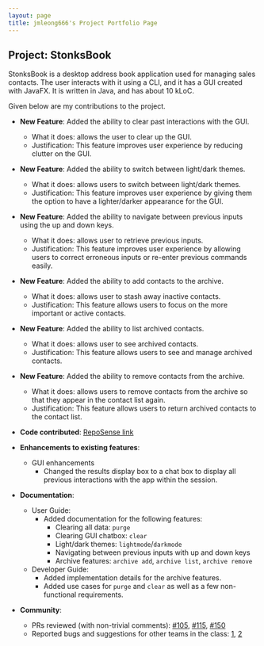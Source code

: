 ```yaml
---
layout: page
title: jmleong666's Project Portfolio Page
---
```


## Project: StonksBook

StonksBook is a desktop address book application used for managing sales contacts. The user interacts with it using a CLI, and it has a GUI created with JavaFX. It is written in Java, and has about 10 kLoC.

Given below are my contributions to the project.

* **New Feature**: Added the ability to clear past interactions with the GUI.
  * What it does: allows the user to clear up the GUI.
  * Justification: This feature improves user experience by reducing clutter on the GUI.

* **New Feature**: Added the ability to switch between light/dark themes.
  * What it does: allows users to switch between light/dark themes.
  * Justification: This feature improves user experience by giving them the option to have a lighter/darker appearance for the GUI.

* **New Feature**: Added the ability to navigate between previous inputs using the up and down keys.
  * What it does: allows user to retrieve previous inputs.
  * Justification: This feature improves user experience by allowing users to correct erroneous inputs or re-enter previous commands easily.

* **New Feature**: Added the ability to add contacts to the archive.
  * What it does: allows user to stash away inactive contacts.
  * Justification: This feature allows users to focus on the more important or active contacts.

* **New Feature**: Added the ability to list archived contacts.
  * What it does: allows user to see archived contacts.
  * Justification: This feature allows users to see and manage archived contacts.

* **New Feature**: Added the ability to remove contacts from the archive.
  * What it does: allows users to remove contacts from the archive so that they appear in the contact list again.
  * Justification: This feature allows users to return archived contacts to the contact list.

* **Code contributed**: [RepoSense link](https://nus-cs2103-ay2021s1.github.io/tp-dashboard/#breakdown=true&search=jmleong666&sort=groupTitle&sortWithin=title&since=2020-08-14&timeframe=commit&mergegroup=&groupSelect=groupByRepos&checkedFileTypes=docs~functional-code~test-code~other&tabOpen=true&tabType=authorship&tabAuthor=jmleong666&tabRepo=AY2021S1-CS2103T-T11-1%2Ftp%5Bmaster%5D&authorshipIsMergeGroup=false&authorshipFileTypes=docs~functional-code~test-code)

* **Enhancements to existing features**:
  * GUI enhancements
    * Changed the results display box to a chat box to display all previous interactions with the app within the session.

* **Documentation**:
  * User Guide:
    * Added documentation for the following features:
      * Clearing all data: `purge`
      * Clearing GUI chatbox: `clear`
      * Light/dark themes: `lightmode`/`darkmode`
      * Navigating between previous inputs with up and down keys
      * Archive features: `archive add`, `archive list`, `archive remove`
  * Developer Guide:
    * Added implementation details for the archive features.
    * Added use cases for `purge` and `clear` as well as a few non-functional requirements.

* **Community**:
  * PRs reviewed (with non-trivial comments): [#105](https://github.com/AY2021S1-CS2103T-T11-1/tp/pull/105), [#115](https://github.com/AY2021S1-CS2103T-T11-1/tp/pull/115), [#150](https://github.com/AY2021S1-CS2103T-T11-1/tp/pull/150)
  * Reported bugs and suggestions for other teams in the class: [1](https://github.com/jmleong666/ped/issues/2), [2](https://github.com/jmleong666/ped/issues/1)
